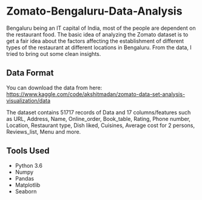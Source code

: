 # Zomato-Bengaluru-Data-Analysis
Bengaluru being an IT capital of India, most of the people are dependent on the restaurant food. The basic idea of analyzing the Zomato dataset is to get a fair idea about the factors affecting the establishment of different types of the restaurant at different locations in Bengaluru. From the data, I tried to bring out some clean insights.

## Data Format
You can download the data from here:
https://www.kaggle.com/code/akshitmadan/zomato-data-set-analysis-visualization/data 

The dataset contains 51717 records of Data and 17 columns/features such as URL, Address, Name, Online_order, Book_table, Rating, Phone number, Location, Restaurant type, Dish liked, Cuisines, Average cost for 2 persons, Reviews_list, Menu and more.

## Tools Used
- Python 3.6
- Numpy
- Pandas
- Matplotlib
- Seaborn
